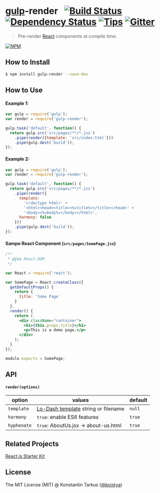 # [gulp](http://gulpjs.com)-render &nbsp; [![Build Status](http://img.shields.io/travis/koistya/gulp-render/master.svg?style=flat)](http://travis-ci.org/koistya/gulp-render) [![Dependency Status](https://david-dm.org/koistya/gulp-render.svg?style=flat)](https://david-dm.org/koistya/gulp-render) [![Tips](http://img.shields.io/gratipay/koistya.svg?style=flat)](https://gratipay.com/koistya) [![Gitter](http://img.shields.io/badge/chat-online-brightgreen.svg?style=flat)](https://gitter.im/kriasoft/react-starter-kit)

> Pre-render [React](https://facebook.github.io/react/) components at compile time.

[![NPM](https://nodei.co/npm/gulp-render.png?compact=true)](https://www.npmjs.org/package/gulp-render)

## How to Install

```sh
$ npm install gulp-render --save-dev
```

## How to Use

#### Example 1:
```js
var gulp = require('gulp');
var render = require('gulp-render');

gulp.task('default', function() {
  return gulp.src('src/pages/**/*.jsx')
    .pipe(render({template: 'src/index.html'}))
    .pipe(gulp.dest('build'));
});
```

#### Example 2:
```js
var gulp = require('gulp');
var render = require('gulp-render');

gulp.task('default', function() {
  return gulp.src('src/pages/**/*.jsx')
    .pipe(render({
      template:
        '<!doctype html>' +
        '<html><head><title><%=title%></title></head>' +
        '<body><%=body%></body></html>',
      harmony: false
    }))
    .pipe(gulp.dest('build'));
});
```

#### Sampe React Component (`src/pages/SomePage.jsx`)
```jsx
/**
 * @jsx React.DOM
 */

var React = require('react');

var SomePage = React.createClass({
  getDefaultProps() {
    return {
      title: 'Some Page'
    }
  },
  render() {
    return (
      <div className="container">
        <h1>{this.props.title}</h1>
        <p>This is a demo page.</p>
      </div>
    );
  }
});

module.exports = SomePage;
```

## API

#### `render(options)`

option | values | default
-------|--------|---------
`template` | [Lo-Dash template](http://lodash.com/docs#template) string or filename | `null`
`harmony` | `true`: enable ES6 features | `true`
`hyphenate` | `true`: AboutUs.jsx -> about-us.html | `true`

## Related Projects

[React.js Starter Kit](https://github.com/kriasoft/react-starter-kit)

## License

The MIT License (MIT) @ Konstantin Tarkus ([@koistya](https://twitter.com/koistya))
